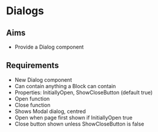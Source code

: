 Dialogs
=======

Aims
----

- Provide a Dialog component

Requirements
------------

- New Dialog component
- Can contain anything a Block can contain
- Properties: InitiallyOpen, ShowCloseButton (default true)
- Open function
- Close function
- Shows Modal dialog, centred
- Open when page first shown if InitiallyOpen true
- Close button shown unless ShowCloseButton is false

